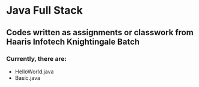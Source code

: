# Java Full Stack

## Codes written as assignments or classwork from Haaris Infotech Knightingale Batch

### Currently, there are:
- HelloWorld.java
- Basic.java